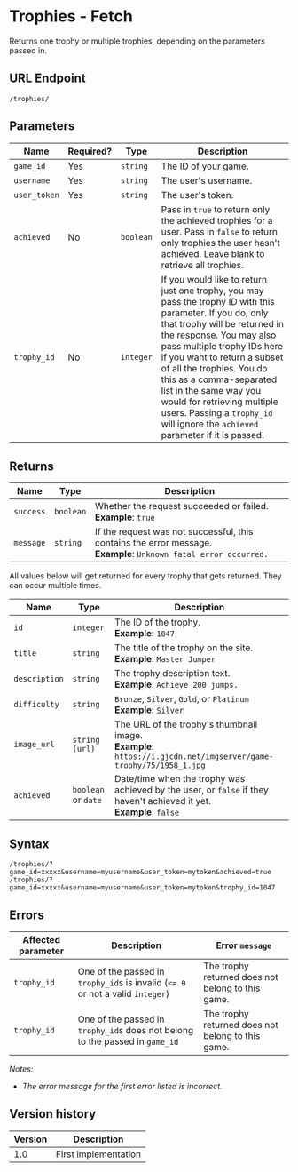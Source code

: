 # Trophies - Fetch

Returns one trophy or multiple trophies, depending on the parameters passed in.

## URL Endpoint

```
/trophies/
```

## Parameters

| Name         | Required? | Type      | Description                                                                                                                                                                                                                                                                                                                                                                                                                          |
| ------------ | --------- | --------- | ------------------------------------------------------------------------------------------------------------------------------------------------------------------------------------------------------------------------------------------------------------------------------------------------------------------------------------------------------------------------------------------------------------------------------------ |
| `game_id`    | Yes       | `string`  | The ID of your game.                                                                                                                                                                                                                                                                                                                                                                                                                 |
| `username`   | Yes       | `string`  | The user's username.                                                                                                                                                                                                                                                                                                                                                                                                                 |
| `user_token` | Yes       | `string`  | The user's token.                                                                                                                                                                                                                                                                                                                                                                                                                    |
| `achieved`   | No        | `boolean` | Pass in `true` to return only the achieved trophies for a user. Pass in `false` to return only trophies the user hasn't achieved. Leave blank to retrieve all trophies.                                                                                                                                                                                                                                                              |
| `trophy_id`  | No        | `integer` | If you would like to return just one trophy, you may pass the trophy ID with this parameter. If you do, only that trophy will be returned in the response. You may also pass multiple trophy IDs here if you want to return a subset of all the trophies. You do this as a comma-separated list in the same way you would for retrieving multiple users. Passing a `trophy_id` will ignore the `achieved` parameter if it is passed. |

## Returns

| Name      | Type      | Description                                                                                                           |
| --------- | --------- | --------------------------------------------------------------------------------------------------------------------- |
| `success` | `boolean` | Whether the request succeeded or failed. <br> **Example**: `true`                                                     |
| `message` | `string`  | If the request was not successful, this contains the error message. <br> **Example**: `Unknown fatal error occurred.` |

All values below will get returned for every trophy that gets returned. They can occur multiple
times.

| Name          | Type                | Description                                                                                                               |
| ------------- | ------------------- | ------------------------------------------------------------------------------------------------------------------------- |
| `id`          | `integer`           | The ID of the trophy. <br> **Example**: `1047`                                                                            |
| `title`       | `string`            | The title of the trophy on the site. <br> **Example**: `Master Jumper`                                                    |
| `description` | `string`            | The trophy description text. <br> **Example**: `Achieve 200 jumps.`                                                       |
| `difficulty`  | `string`            | `Bronze`, `Silver`, `Gold`, or `Platinum` <br> **Example**: `Silver`                                                      |
| `image_url`   | `string (url)`      | The URL of the trophy's thumbnail image. <br> **Example**: `https://i.gjcdn.net/imgserver/game-trophy/75/1958_1.jpg`      |
| `achieved`    | `boolean` or `date` | Date/time when the trophy was achieved by the user, or `false` if they haven't achieved it yet. <br> **Example**: `false` |

## Syntax

```
/trophies/?game_id=xxxxx&username=myusername&user_token=mytoken&achieved=true
/trophies/?game_id=xxxxx&username=myusername&user_token=mytoken&trophy_id=1047
```

## Errors

| Affected parameter | Description                                                                    | Error `message`                                   |
| ------------------ | ------------------------------------------------------------------------------ | ------------------------------------------------- |
| `trophy_id`        | One of the passed in `trophy_id`s is invalid (`<= 0` or not a valid `integer`) | The trophy returned does not belong to this game. |
| `trophy_id`        | One of the passed in `trophy_id`s does not belong to the passed in `game_id`   | The trophy returned does not belong to this game. |

_Notes:_
* _The error message for the first error listed is incorrect._

## Version history

| Version | Description          |
| ------- | -------------------- |
| 1.0     | First implementation |
